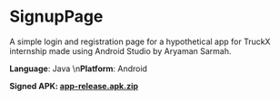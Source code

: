 # SignupPage

A simple login and registration page for a hypothetical app for TruckX internship made using Android Studio by Aryaman Sarmah.

**Language**: Java
\n**Platform**: Android

**Signed APK: 
[app-release.apk.zip](https://github.com/sharkykatana/SignupPage/files/7305352/app-release.apk.zip)**
